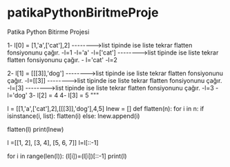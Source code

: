 # patikaPythonBiritmeProje
Patika Python Bitirme Projesi

1- l[0] = [1,'a',['cat'],2] -------->list tipinde ise liste tekrar flatten fonsiyonunu çağır.
          -l=1
          -l='a'
          -l=['cat']        -------->list tipinde ise liste tekrar flatten fonsiyonunu çağır.
              - l='cat'
          -l=2
        
2- l[1] = [[[3]],'dog']    -------->list tipinde ise liste tekrar flatten fonsiyonunu çağır.
          -l=[[3]]         -------->list tipinde ise liste tekrar flatten fonsiyonunu çağır.
              -l=[3]       -------->list tipinde ise liste tekrar flatten fonsiyonunu çağır.
                 -l=3
          -l='dog'
3- l[2] = 4
4- l[3] = 5
"""

l = [[1,'a',['cat'],2],[[[3]],'dog'],4,5]
lnew = []
def flatten(n):
    for i in n:
        if isinstance(i, list):
            flatten(i)
        else:
            lnew.append(i)

flatten(l)
print(lnew)

l =[[1, 2], [3, 4], [5, 6, 7]]
l=l[::-1]

for i in range(len(l)):
    (l[i])=(l[i])[::-1]
print(l)
